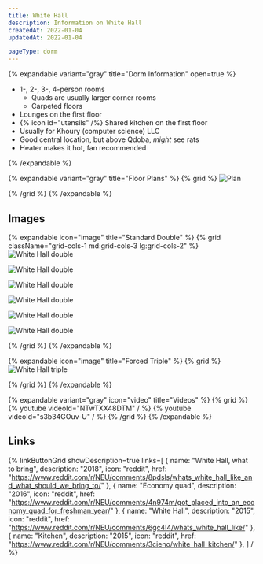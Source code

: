 ```yaml
---
title: White Hall
description: Information on White Hall
createdAt: 2022-01-04
updatedAt: 2022-01-04

pageType: dorm
---
```


{% expandable variant="gray" title="Dorm Information" open=true %}

- 1-, 2-, 3-, 4-person rooms
  - Quads are usually larger corner rooms
  - Carpeted floors
- Lounges on the first floor
- {% icon id="utensils" /%} Shared kitchen on the first floor
- Usually for Khoury (computer science) LLC
- Good central location, but above Qdoba, *might* see rats
- Heater makes it hot, fan recommended

{% /expandable %}

{% expandable variant="gray" title="Floor Plans" %}
{% grid %}
![Plan](/housing/international-village/plan.jpg)

{% /grid %}
{% /expandable %}

## Images

{% expandable icon="image" title="Standard Double" %}
{% grid className="grid-cols-1 md:grid-cols-3 lg:grid-cols-2" %}
![White Hall double](/housing/white-hall/double5.png)

![White Hall double](/housing/white-hall/double6.png)

![White Hall double](/housing/white-hall/double1.png)

![White Hall double](/housing/white-hall/double2.png)

![White Hall double](/housing/white-hall/double3.png)

![White Hall double](/housing/white-hall/double4.png)

{% /grid %}
{% /expandable %}

{% expandable icon="image" title="Forced Triple" %}
{% grid %}
![White Hall triple](/housing/white-hall/triple1.jpeg)

{% /grid %}
{% /expandable %}

{% expandable variant="gray" icon="video" title="Videos" %}
{% grid %}
{% youtube videoId="NTwTXX48DTM" / %}
{% youtube videoId="s3b34GOuv-U" / %}
{% /grid %}
{% /expandable %}

## Links

{% linkButtonGrid
  showDescription=true
  links=[
    { name: "White Hall, what to bring", description: "2018", icon: "reddit", href: "https://www.reddit.com/r/NEU/comments/8pdsls/whats_white_hall_like_and_what_should_we_bring_to/" },
    { name: "Economy quad", description: "2016", icon: "reddit", href: "https://www.reddit.com/r/NEU/comments/4n974m/got_placed_into_an_economy_quad_for_freshman_year/" },
    { name: "White Hall", description: "2015", icon: "reddit", href: "https://www.reddit.com/r/NEU/comments/6gc4l4/whats_white_hall_like/" },
    { name: "Kitchen", description: "2015", icon: "reddit", href: "https://www.reddit.com/r/NEU/comments/3cieno/white_hall_kitchen/" },
  ] / %}
